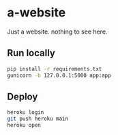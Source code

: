 # a-website

Just a website. nothing to see here.

## Run locally

```bash
pip install -r requirements.txt
gunicorn -b 127.0.0.1:5000 app:app
```

## Deploy

```bash
heroku login
git push heroku main
heroku open
```